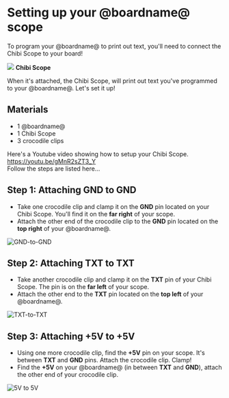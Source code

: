 # Setting up your @boardname@ scope

To program your @boardname@ to print out text, you'll need to connect the Chibi Scope to your board!

![](/static/chibi-setup/chibi-scope.jpg) **Chibi Scope**

When it's attached, the Chibi Scope, will print out text you've programmed to your @boardname@. Let's set it up!

## Materials

* 1 @boardname@ 
* 1 Chibi Scope 
* 3 crocodile clips 

Here's a Youtube video showing how to setup your Chibi Scope. https://youtu.be/gMnR2sZT3_Y   
Follow the steps are listed here...

## Step 1: Attaching GND to GND

* Take one crocodile clip and clamp it on the **GND** pin located on your Chibi Scope. You'll find it on the **far right** of your scope. 
* Attach the other end of the crocodile clip to the **GND** pin located on the **top right** of your @boardname@. 

![GND-to-GND](/static/chibi-setup/gnd.jpg)

## Step 2: Attaching TXT to TXT

* Take another crocodile clip and clamp it on the **TXT** pin of your Chibi Scope. The pin is on the **far left** of your scope.
* Attach the other end to the **TXT** pin located on the **top left** of your @boardname@. 

![TXT-to-TXT](/static/chibi-setup/txt.jpg)

## Step 3: Attaching +5V to +5V

* Using one more crocodile clip, find the **+5V** pin on your scope. It's between **TXT** and **GND** pins. Attach the crocodile clip. Clamp!
* Find the **+5V** on your @boardname@ (in between **TXT** and **GND**), attach the other end of your crocodile clip. 

![5V to 5V](/static/chibi-setup/5V.jpg)